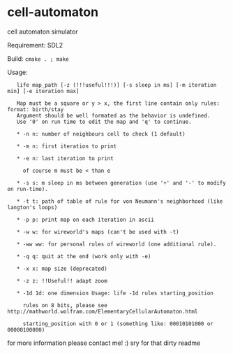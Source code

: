 # cell-automaton
cell automaton simulator

Requirement:
	SDL2

Build:
	`cmake . ; make`

Usage:
       
       life map_path [-z (!!!useful!!!)] [-s sleep in ms] [-m iteration min] [-e iteration max]
       
       Map must be a square or y > x, the first line contain only rules: format: birth/stay
       Argument should be well formated as the behavior is undefined.
       Use '0' on run time to edit the map and 'q' to continue.
       
       * -n n: number of neighbours cell to check (1 default)
       
       * -m n: first iteration to print
       
       * -e n: last iteration to print
       
         of course m must be < than e
       
       * -s s: m sleep in ms between generation (use '+' and '-' to modify on run-time).
       
       * -t t: path of table of rule for von Neumann's neighborhood (like langton's loops)
       
       * -p p: print map on each iteration in ascii
       
       * -w w: for wireworld's maps (can't be used with -t)
       
       * -ww ww: for personal rules of wireworld (one additional rule).
       
       * -q q: quit at the end (work only with -e)
       
       * -x x: map size (deprecated)
       
       * -z z: !!Useful!! adapt zoom
       
       * -1d 1d: one dimension Usage: life -1d rules starting_position
       
         rules on 8 bits, please see http://mathworld.wolfram.com/ElementaryCellularAutomaton.html
       
         starting_position with 0 or 1 (something like: 00010101000 or 00000100000)

for more information please contact me! :)
sry for that dirty readme
